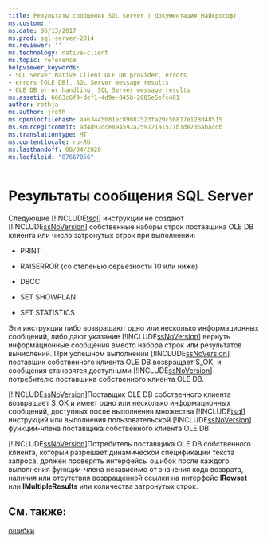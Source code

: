 ```yaml
---
title: Результаты сообщения SQL Server | Документация Майкрософт
ms.custom: ''
ms.date: 06/13/2017
ms.prod: sql-server-2014
ms.reviewer: ''
ms.technology: native-client
ms.topic: reference
helpviewer_keywords:
- SQL Server Native Client OLE DB provider, errors
- errors [OLE DB], SQL Server message results
- OLE DB error handling, SQL Server message results
ms.assetid: 6663c6f9-def1-4d9e-845b-2085e5efc401
author: rothja
ms.author: jroth
ms.openlocfilehash: aa63445b81ec89b87523fa29c50817e128d48515
ms.sourcegitcommit: ad4d92dce894592a259721a1571b1d8736abacdb
ms.translationtype: MT
ms.contentlocale: ru-RU
ms.lasthandoff: 08/04/2020
ms.locfileid: "87667056"
---
```

# <a name="sql-server-message-results"></a>Результаты сообщения SQL Server
  Следующие [!INCLUDE[tsql](../../includes/tsql-md.md)] инструкции не создают [!INCLUDE[ssNoVersion](../../includes/ssnoversion-md.md)] собственные наборы строк поставщика OLE DB клиента или число затронутых строк при выполнении:  
  
-   PRINT  
  
-   RAISERROR (со степенью серьезности 10 или ниже)  
  
-   DBCC  
  
-   SET SHOWPLAN  
  
-   SET STATISTICS  
  
 Эти инструкции либо возвращают одно или несколько информационных сообщений, либо дают указание [!INCLUDE[ssNoVersion](../../includes/ssnoversion-md.md)] вернуть информационные сообщения вместо набора строк или результатов вычислений. При успешном выполнении [!INCLUDE[ssNoVersion](../../includes/ssnoversion-md.md)] поставщик собственного клиента OLE DB возвращает S_OK, и сообщения становятся доступными [!INCLUDE[ssNoVersion](../../includes/ssnoversion-md.md)] потребителю поставщика собственного клиента OLE DB.  
  
 [!INCLUDE[ssNoVersion](../../includes/ssnoversion-md.md)]Поставщик OLE DB собственного клиента возвращает S_OK и имеет одно или несколько информационных сообщений, доступных после выполнения множества [!INCLUDE[tsql](../../includes/tsql-md.md)] инструкций или выполнения пользовательской [!INCLUDE[ssNoVersion](../../includes/ssnoversion-md.md)] функции-члена поставщика собственного клиента OLE DB.  
  
 [!INCLUDE[ssNoVersion](../../includes/ssnoversion-md.md)]Потребитель поставщика OLE DB собственного клиента, который разрешает динамической спецификации текста запроса, должен проверять интерфейсы ошибок после каждого выполнения функции-члена независимо от значения кода возврата, наличия или отсутствия возвращенной ссылки на интерфейс **IRowset** или **IMultipleResults** или количества затронутых строк.  
  
## <a name="see-also"></a>См. также:  
 [ошибки](errors.md)  
  
  
